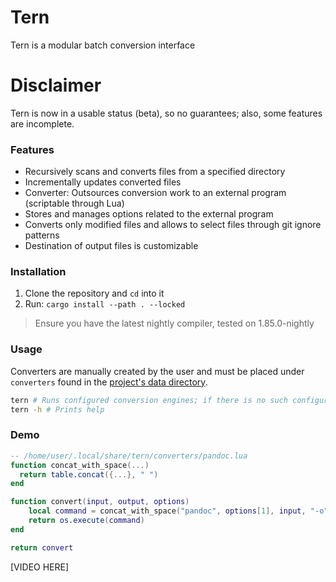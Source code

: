 # Tern

Tern is a modular batch conversion interface

# Disclaimer

Tern is now in a usable status (beta), so no guarantees; also, some features are incomplete.

### Features

-   Recursively scans and converts files from a specified directory
-   Incrementally updates converted files
-   Converter: Outsources conversion work to an external program (scriptable through Lua)
-   Stores and manages options related to the external program
-   Converts only modified files and allows to select files through git ignore patterns
-   Destination of output files is customizable

### Installation

1.  Clone the repository and `cd` into it
1.  Run: `cargo install --path . --locked`

> Ensure you have the latest nightly compiler, tested on 1.85.0-nightly

### Usage

Converters are manually created by the user and must be placed under `converters` found in the [project's data directory](https://docs.rs/directories/5.0.1/directories/struct.ProjectDirs.html#method.data_dir).

```bash
tern # Runs configured conversion engines; if there is no such configuration, `tern` is resolved to `tern --profile-manager`
tern -h # Prints help
```

### Demo

```lua
-- /home/user/.local/share/tern/converters/pandoc.lua
function concat_with_space(...)
  return table.concat({...}, " ")
end

function convert(input, output, options)
    local command = concat_with_space("pandoc", options[1], input, "-o", output)
    return os.execute(command)
end

return convert
```

[VIDEO HERE]
